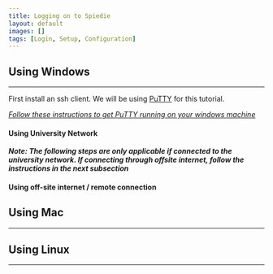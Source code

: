 ```yaml
---
title: Logging on to Spiedie
layout: default
images: []
tags: [Login, Setup, Configuration]
---
```



## Using Windows

***

First install an ssh client. We will be using [PuTTY](https://www.putty.org) for this tutorial. 

*[Follow these instructions to get PuTTY running on your windows machine](https://www.ssh.com/ssh/putty/windows/install)*
   

#### Using University Network 

***Note: The following steps are only applicable if connected to the university network. If connecting through offsite internet, follow the instructions in the next subsection***


#### Using off-site internet / remote connection 



## Using Mac

***

## Using Linux

***
